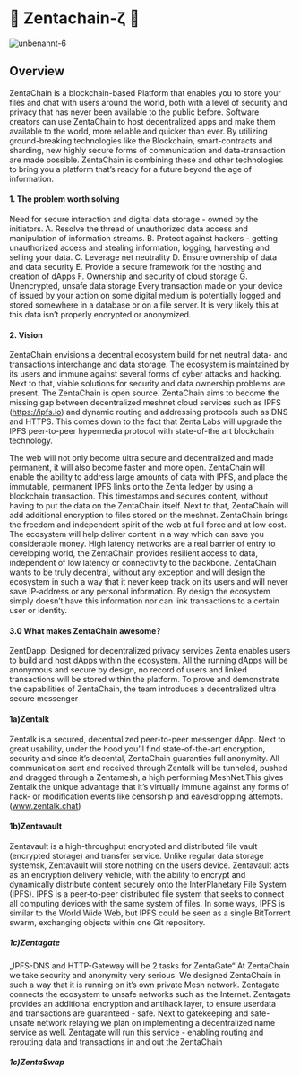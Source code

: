# :closed_lock_with_key: Zentachain-ζ  :closed_lock_with_key:


![unbenannt-6](https://user-images.githubusercontent.com/40530024/44295088-3b69ef00-a2a2-11e8-86ca-c5979f3d76f0.png)

## Overview

ZentaChain is a blockchain-based Platform that enables you to store your files and chat with users around the world, both with a level of security and privacy that has never been available to the public before. Software creators can use ZentaChain to host decentralized apps and make them available to the world, more reliable and quicker than ever. By utilizing ground-breaking technologies like the Blockchain, smart-contracts and sharding, new highly secure forms of communication and data-transaction are made possible. ZentaChain is combining these and other technologies to bring you a platform that’s ready for a future beyond the age of information.

#### 1. The problem worth solving

Need for secure interaction and digital data storage - owned by the initiators.
A. Resolve the thread of unauthorized data access and manipulation of information streams.
B. Protect against hackers - getting unauthorized access and stealing information, logging,
harvesting and selling your data.
C. Leverage net neutrality
D. Ensure ownership of data and data security
E. Provide a secure framework for the hosting and creation of dApps
F. Ownership and security of cloud storage
G. Unencrypted, unsafe data storage Every transaction made on your device of issued by your
action on some digital medium is potentially logged and stored somewhere in a database or on a
file server. It is very likely this at this data isn’t properly encrypted or anonymized.

#### 2. Vision

ZentaChain envisions a decentral ecosystem build for net neutral data- and transactions
interchange and data storage. The ecosystem is maintained by its users and immune against
several forms of cyber attacks and hacking. Next to that, viable solutions for security and data
ownership problems are present. The ZentaChain is open source. ZentaChain aims to become the
missing gap between decentralized meshnet cloud services such as IPFS (https://ipfs.io) and
dynamic routing and addressing protocols such as DNS and HTTPS. This comes down to the
fact that Zenta Labs will upgrade the IPFS peer-to-peer hypermedia protocol with state-of-the
art blockchain technology.

The web will not only become ultra secure and decentralized and made permanent, it will also
become faster and more open. ZentaChain will enable the ability to address large amounts of data
with IPFS, and place the immutable, permanent IPFS links onto the Zenta ledger by using a
blockchain transaction. This timestamps and secures content, without having to put the data on
the ZentaChain itself. Next to that, ZentaChain will add additional encryption to files stored on the
meshnet. ZentaChain brings the freedom and independent spirit of the web at full force and at low
cost. The ecosystem will help deliver content in a way which can save you considerable money.
High latency networks are a real barrier of entry to developing world, the ZentaChain provides
resilient access to data, independent of low latency or connectivity to the backbone. ZentaChain
wants to be truly decentral, without any exception and will design the ecosystem in such a
way that it never keep track on its users and will never save IP-address or any personal
information. By design the ecosystem simply doesn’t have this information nor can link
transactions to a certain user or identity.

#### 3.0 What makes ZentaChain awesome?

ZentDapp: Designed for decentralized privacy services
Zenta enables users to build and host dApps within the ecosystem. All the running dApps will
be anonymous and secure by design, no record of users and linked transactions will be stored
within the platform. To prove and demonstrate the capabilities of ZentaChain, the team
introduces a decentralized ultra secure messenger

#### 1a)Zentalk

Zentalk is a secured, decentralized peer-to-peer messenger dApp. Next to great usability,
under the hood you’ll find state-of-the-art encryption, security and since it’s decental,
ZentaChain guaranties full anonymity. All communication sent and received through Zentalk
will be tunneled, pushed and dragged through a Zentamesh, a high performing MeshNet.This
gives Zentalk the unique advantage that it’s virtually immune against any forms of hack- or
modification events like censorship and eavesdropping attempts.(www.zentalk.chat)

#### 1b)Zentavault

Zentavault is a high-throughput encrypted and distributed file vault (encrypted storage) and
transfer service. Unlike regular data storage systemsk, Zentavault will store nothing on the
users device. Zentavault acts as an encryption delivery vehicle, with the ability to encrypt and
dynamically distribute content securely onto the InterPlanetary File System (IPFS). IPFS is a
peer-to-peer distributed file system that seeks to connect all computing devices with the same
system of files. In some ways, IPFS is similar to the World Wide Web, but IPFS could be seen
as a single BitTorrent swarm, exchanging objects within one Git repository.

##### 1c)Zentagate

„IPFS-DNS and HTTP-Gateway will be 2 tasks for ZentaGate“ 
At ZentaChain we take security and anonymity very serious. We designed ZentaChain in such
a way that it is running on it’s own private Mesh network. Zentagate connects the ecosystem
to unsafe networks such as the Internet. Zentagate provides an additional encryption and antihack layer, to ensure userdata and transactions are guaranteed - safe. Next to gatekeeping
and safe-unsafe network relaying we plan on implementing a decentralized name service as
well. Zentagate will run this service - enabling routing and rerouting data and transactions in
and out the ZentaChain

##### 1c)ZentaSwap
